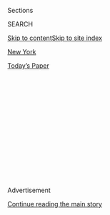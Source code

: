<div id="app">

<div>

<div>

<div>

<div class="NYTAppHideMasthead css-1q2w90k e1suatyy0">

<div class="section css-ui9rw0 e1suatyy2">

<div class="css-eph4ug er09x8g0">

<div class="css-6n7j50">

</div>

<span class="css-1dv1kvn">Sections</span>

<div class="css-10488qs">

<span class="css-1dv1kvn">SEARCH</span>

</div>

[Skip to content](#site-content)[Skip to site index](#site-index)

</div>

<div id="masthead-section-label" class="css-1wr3we4 eaxe0e00">

[New
York](https://www.nytimes3xbfgragh.onion/section/nyregion)

</div>

<div class="css-10698na e1huz5gh0">

</div>

</div>

<div id="masthead-bar-one" class="section hasLinks css-15hmgas e1csuq9d3">

<div class="css-uqyvli e1csuq9d0">

</div>

<div class="css-1uqjmks e1csuq9d1">

</div>

<div class="css-9e9ivx">

[](https://myaccount.nytimes3xbfgragh.onion/auth/login?response_type=cookie&client_id=vi)

</div>

<div class="css-1bvtpon e1csuq9d2">

[Today’s
Paper](https://www.nytimes3xbfgragh.onion/section/todayspaper)

</div>

</div>

</div>

</div>

<div data-aria-hidden="false">

<div id="site-content" data-role="main">

<div>

<div class="css-1aor85t" style="opacity:0.000000001;z-index:-1;visibility:hidden">

<div class="css-1hqnpie">

<div class="css-epjblv">

<span class="css-17xtcya">[New
York](/section/nyregion)</span><span class="css-x15j1o">|</span><span class="css-fwqvlz">3
Weeks After Primary, N.Y. Officials Still Can’t Say Who Won Key
Races</span>

</div>

<div class="css-k008qs">

<div class="css-1iwv8en">

<span class="css-18z7m18"></span>

<div>

</div>

</div>

<span class="css-1n6z4y">https://nyti.ms/3hkNdo7</span>

<div class="css-1705lsu">

<div class="css-4xjgmj">

<div class="css-4skfbu" data-role="toolbar" data-aria-label="Social Media Share buttons, Save button, and Comments Panel with current comment count" data-testid="share-tools">

  - 
  - 
  - 
  - 
    
    <div class="css-6n7j50">
    
    </div>

  - 

</div>

</div>

</div>

</div>

</div>

</div>

<div class="css-13pd83m">

</div>

<div id="top-wrapper" class="css-1sy8kpn">

<div id="top-slug" class="css-l9onyx">

Advertisement

</div>

[Continue reading the main
story](#after-top)

<div class="ad top-wrapper" style="text-align:center;height:100%;display:block;min-height:250px">

<div id="top" class="place-ad" data-position="top" data-size-key="top">

</div>

</div>

<div id="after-top">

</div>

</div>

<div>

<div id="sponsor-wrapper" class="css-1hyfx7x">

<div id="sponsor-slug" class="css-19vbshk">

Supported by

</div>

[Continue reading the main
story](#after-sponsor)

<div id="sponsor" class="ad sponsor-wrapper" style="text-align:center;height:100%;display:block">

</div>

<div id="after-sponsor">

</div>

</div>

<div class="css-186x18t">

</div>

<div class="css-1vkm6nb ehdk2mb0">

# 3 Weeks After Primary, N.Y. Officials Still Can’t Say Who Won Key Races

</div>

Tens of thousands of absentee ballots in New York are still uncounted
and many races have yet to be called. What will November look like?

<div class="css-79elbk" data-testid="photoviewer-wrapper">

<div class="css-z3e15g" data-testid="photoviewer-wrapper-hidden">

</div>

<div class="css-1a48zt4 ehw59r15" data-testid="photoviewer-children">

![<span class="css-16f3y1r e13ogyst0" data-aria-hidden="true">Election
workers going through mail-in absentee ballots on Thursday in Manhattan,
more than three weeks after the
primary.</span><span class="css-cnj6d5 e1z0qqy90" itemprop="copyrightHolder"><span class="css-1ly73wi e1tej78p0">Credit...</span><span><span>Victor
J. Blue for The New York
Times</span></span></span>](https://static01.graylady3jvrrxbe.onion/images/2020/07/16/nyregion/16nyabsentee/16nyabsentee-articleLarge.jpg?quality=75&auto=webp&disable=upscale)

</div>

</div>

<div class="css-18e8msd">

<div class="css-pdw9fk epjyd6m0">

<div class="css-1txwxcy ey68jwv0" data-aria-hidden="true">

[![Jesse
McKinley](https://static01.graylady3jvrrxbe.onion/images/2018/02/20/multimedia/author-jesse-mckinley/author-jesse-mckinley-thumbLarge.jpg
"Jesse McKinley")](https://www.nytimes3xbfgragh.onion/by/jesse-mckinley)[![Luis
Ferré-Sadurní](https://static01.graylady3jvrrxbe.onion/images/2018/06/22/multimedia/author-luis-ferre-sadurni/author-luis-ferre-sadurni-thumbLarge.png
"Luis Ferré-Sadurní")](https://www.nytimes3xbfgragh.onion/by/luis-ferre-sadurni)

</div>

<div class="css-1baulvz">

By [<span class="css-1baulvz" itemprop="name">Jesse
McKinley</span>](https://www.nytimes3xbfgragh.onion/by/jesse-mckinley)
and [<span class="css-1baulvz last-byline" itemprop="name">Luis
Ferré-Sadurní</span>](https://www.nytimes3xbfgragh.onion/by/luis-ferre-sadurni)

</div>

</div>

  - 
    
    <div class="css-ld3wwf e16638kd2">
    
    July 17,
    2020
    
    </div>

  - 
    
    <div class="css-4xjgmj">
    
    <div class="css-d8bdto" data-role="toolbar" data-aria-label="Social Media Share buttons, Save button, and Comments Panel with current comment count" data-testid="share-tools">
    
      - 
      - 
      - 
      - 
        
        <div class="css-6n7j50">
        
        </div>
    
      - 
    
    </div>
    
    </div>

</div>

</div>

<div class="section meteredContent css-1r7ky0e" name="articleBody" itemprop="articleBody">

<div class="css-1fanzo5 StoryBodyCompanionColumn">

<div class="css-53u6y8">

More than three weeks after the New York primaries, election officials
have [not yet counted an untold number of mail-in absentee
ballots](https://www.nytimes3xbfgragh.onion/2020/08/03/nyregion/nyc-mail-ballots-voting.html),
leaving numerous closely watched races unresolved, including two key
Democratic congressional contests.

The absentee ballot count — greatly inflated this year after the state
expanded the vote-by-mail option because of the coronavirus pandemic —
has been painstakingly slow, and hard to track, with no running account
of the vote totals available.

In some cases, the tiny number of ballots counted has bordered on the
absurd: In the 12th Congressional District, where Representative Carolyn
B. Maloney is [fighting for her political
life](https://web.enrboenyc.us/CD235630.html) against her challenger,
Suraj Patel, only 800 of some 65,000 absentee ballots had been tabulated
as of Wednesday, according to Mr. Patel, though thousands had been
disqualified.

Another young insurgent candidate, Ritchie Torres, held a commanding
lead in his Democratic House primary race after a count of machine-cast
ballots on primary night. Mr. Torres, a New York City councilman, was
leading a pack of contenders in the 15th Congressional District in the
Bronx.

</div>

</div>

<div class="css-1fanzo5 StoryBodyCompanionColumn">

<div class="css-53u6y8">

On Friday, one race was finally called, as Jamaal Bowman, a
middle-school principal from Yonkers who had the support of the
Democratic Party’s progressive wing, was declared the winner in the 16th
Congressional District, which straddles the city’s northern border. He
defeated Representative Eliot L. Engel, a longtime congressman with
ample establishment backing.

The delays in New York’s primaries raise huge concerns about how the
state will handle the general election in November, and may offer a
cautionary note for other states as they weigh whether to embrace, and
how to implement, a vote-by-mail system because of the pandemic.

The primary reason for the delays is the sheer number of absentee
ballots: In New York City, 403,203 ballots were mailed for the June
primary; as a comparison, just 76,258 absentee and military ballots were
counted in New York City in the 2008 general election, when Barack Obama
was elected president**.**

But other factors also have played a part.

Election officials said they were left scrambling when Gov. Andrew M.
Cuomo decided in late April to send absentee ballot applications to
every registered voter; a May court decision that reinstituted a June
presidential primary also complicated matters.

Officials said they were also hamstrung by outdated technology,
including using toner-and-tray copiers, instead of computerized
scanners, to handle requests from candidates for copies of absentee
ballots; those copies are often used in legal challenges to try to
restore disqualified ballots or challenge the legitimacy of others.

</div>

</div>

<div class="css-1fanzo5 StoryBodyCompanionColumn">

<div class="css-53u6y8">

“The board has received an unprecedented volume of absentee ballots, and
also an unprecedented number of requests for copies of those absentee
ballots from various campaigns,” said Michael Ryan, the executive
director of the New York City Board of Elections.

“While I appreciate the public’s desire to know the results, at the end
of the process we must ensure the integrity of the elections and the
accuracy of the results,” he said.

</div>

</div>

<div class="css-79elbk" data-testid="photoviewer-wrapper">

<div class="css-z3e15g" data-testid="photoviewer-wrapper-hidden">

</div>

<div class="css-1a48zt4 ehw59r15" data-testid="photoviewer-children">

![<span class="css-16f3y1r e13ogyst0" data-aria-hidden="true">The
polling stations in New York City on Primary Day were quieter than
normal, with more than 400,000 people voting by absentee
ballot.</span><span class="css-cnj6d5 e1z0qqy90" itemprop="copyrightHolder"><span class="css-1ly73wi e1tej78p0">Credit...</span><span>Amr
Alfiky/The New York
Times</span></span>](https://static01.graylady3jvrrxbe.onion/images/2020/07/16/nyregion/16nyabsentee1/merlin_173838546_7d4eecc8-651c-48e8-bd06-7913c7a84a03-articleLarge.jpg?quality=75&auto=webp&disable=upscale)

</div>

</div>

<div class="css-1fanzo5 StoryBodyCompanionColumn">

<div class="css-53u6y8">

For the June primary, the elections board did not hire additional staff,
even as hundreds of thousands of absentee ballots were mailed to voters.

“The staff that we have is the staff that we have,” Mr. Ryan said, who
added that “you want people who are familiar with the process. This is
ultimately too important a task to leave to untrained people.”

The process for counting absentee ballots is labor- and time-intensive:
Before absentee ballots can begin to be counted, election officials have
to sift through mounds of ballots to determine which are valid and which
are not. The process is closed to the public, though campaigns are
allowed to challenge these decisions.

Once the ballots are determined to be valid, Board of Elections staff
members — one Democrat, one Republican — begin the actual counting,
sitting side-by-side. Even here, there’s evidence of the impact of the
coronavirus era: The tables are spaced out and outfitted with clear
partitions to protect the workers from the virus.

</div>

</div>

<div class="css-1fanzo5 StoryBodyCompanionColumn">

<div class="css-53u6y8">

The workers open each ballot’s envelope and go through each ballot to
determine whether, for example, a ballot has an extraneous marking that
could disqualify it. They also hold up each ballot to the candidates or
their representatives — known as watchers — who are intently monitoring
the process from six feet away.

The ballots are then run through a machine that tallies the votes for
each candidate.

Mr. Ryan said his workers were “working around the clock” and had been
doing so “throughout the Covid-19 emergency.”

Candidates and their campaigns have nonetheless been deeply frustrated
by the slow pace, and increasingly concerned about what it portends for
the general election in the fall.

“This is just a primary: Imagine November with the presidential race and
all the Senate and House races,” said Rebecca Katz, a progressive
political consultant who serves as an adviser to Mr. Bowman’s campaign.
“What’s going to happen to our country?”

John Conklin, a spokesman for the New York State Board of Elections,
said that the “astronomically high number of absentee ballots”
overwhelmed a system built to handle far, far fewer.

“The system is built to process 3 to 5 percent of the election in
absentee ballots, not 40 to 60 percent of the election,” Mr. Conklin
said, adding that it is “not possible to change this process overnight.”

Moreover, Mr. Conklin said that the delays could be repeated in
November, if “local boards are not given additional resources” for
hiring and overtime pay.

</div>

</div>

<div class="css-1fanzo5 StoryBodyCompanionColumn">

<div class="css-53u6y8">

“You will see a similar extended counting period, if we see an equally
high number of absentee ballots,” he said.

Voting-rights groups have also been alarmed by reports of [thousands of
disqualified
ballots](https://theintercept.com/2020/07/16/new-york-mail-in-ballots-thrown-out/),
raising the specter of widespread voter disenfranchisement.

Preliminary data obtained by The New York Times shows that about 20
percent of ballots have been invalidated in the Manhattan and Queens
portions of the 12th District, for instance, and almost 30 percent in
the Brooklyn portion of the district. Mr. Patel said he believed some
ballots had been invalidated because voters dropped them off on June 23,
the deadline to postmark ballots, but they weren’t postmarked until the
following day by the Postal Service.

Data compiled by [New
Reformers](https://www.newreformers.org/candidates), a Queens political
organization, shows that election officials have invalidated at least
22,000 out of about 89,000 absentee ballots received in the borough, or
about 25 percent, sometimes for minor issues like an envelope’s being
sealed with tape or missing signatures on ballot envelopes.

“The state was not ready for this,” said Sochie Nnaemeka, the New York
director of the Working Families Party, a progressive group which backed
several challengers to Democratic incumbents. “There is rightfully fear
that voter choice and voter participation will be eroded through this
process.”

</div>

</div>

<div class="css-79elbk" data-testid="photoviewer-wrapper">

<div class="css-z3e15g" data-testid="photoviewer-wrapper-hidden">

</div>

<div class="css-1a48zt4 ehw59r15" data-testid="photoviewer-children">

<div class="css-1xdhyk6 erfvjey0">

<span class="css-1ly73wi e1tej78p0">Image</span>

<div class="css-zjzyr8">

<div data-testid="lazyimage-container" style="height:257.77777777777777px">

</div>

</div>

</div>

<span class="css-16f3y1r e13ogyst0" data-aria-hidden="true">Jamaal
Bowman, shown in June, was named the victor on Friday in his race
against Representative Eliot
Engel.</span><span class="css-cnj6d5 e1z0qqy90" itemprop="copyrightHolder"><span class="css-1ly73wi e1tej78p0">Credit...</span><span>Stephanie
Keith/Getty Images</span></span>

</div>

</div>

<div class="css-1fanzo5 StoryBodyCompanionColumn">

<div class="css-53u6y8">

The balky pace of the 2020 primary count has given new urgency to
supporters of [a batch of voting-related
bills](https://letnyvote.org/covid-19) being considered in Albany,
including a bill that would allow any ballot received [within seven days
of Election Day to be considered
valid](https://legislation.nysenate.gov/pdf/bills/2019/S8367),
regardless of whether or not it had a postmark.

</div>

</div>

<div class="css-1fanzo5 StoryBodyCompanionColumn">

<div class="css-53u6y8">

Another [bill](https://legislation.nysenate.gov/pdf/bills/2019/S8369)
would allow election officials to contact voters whose ballot envelopes
were incorrectly sealed — with tape, for instance, rather than saliva —
and would allow those voters to make written testimony that they had, in
fact, cast the ballot, thus allowing it to be counted.

Other states, such as Colorado, allow election officials to contact
voters [to “cure” small
problems](https://www.ncsl.org/research/elections-and-campaigns/vopp-table-15-states-that-permit-voters-to-correct-signature-discrepancies.aspx)
with ballots, like signature inconsistencies, before their ballots are
declared invalid.

“It gives a voter an opportunity to know their ballot is not going to be
counted,” said Crisanta Duran, a Democrat and former speaker of the
Colorado House of Representatives, who added that she felt encouraged
that New York was at least trying to improve voter participation.

“Look, I think it’s wonderful that this meaningful step was taken,
though it was unfortunately due to Covid,” she said. “But there are
going to be growing pains.”

New York, which passed [a series of voting changes
in 2019](https://www.nytimes3xbfgragh.onion/2019/01/10/nyregion/voting-reform-election-ny.html)
after a wave of progressive Democrats were swept into power in Albany,
has long lagged behind many other states in electoral innovations.

More than two dozen states allow some form of vote-by-mail elections,
and five states — including early adopters like Oregon and Washington —
conduct all their elections by mail, something that officials say has
increased both turnout and voter awareness. Other states have also
indicated that they will act to address the election issues presented by
the coronavirus in November: California, the nation’s most populous
state, will send a general election ballot to every voter in accordance
with [an executive
order](https://www.gov.ca.gov/wp-content/uploads/2020/05/05.08.2020-EO-N-64-20-signed.pdf)
issued in early May by Gov. Gavin Newsom.

But it is unclear whether New York will follow suit and allow all voters
to vote absentee in November — especially after the snafus in the
primary. On Thursday, Mr. Cuomo did not answer that question directly,
but conceded that there were “additional complications” for local boards
of elections “dealing with a greater administrative burden.”

</div>

</div>

<div class="css-1fanzo5 StoryBodyCompanionColumn">

<div class="css-53u6y8">

“Did it slow the results? Yes,” the governor said, adding, “Life is
alternatives, and I don’t know that we had a better alternative. And I
don’t know that we’re going to have a better alternative in November.”

At least one candidate on the November ballot said that he hoped things
would be better.

“I am very worried,” said Mondaire Jones, the Democratic primary winner
in the 17th Congressional District, north of the city, where the [race
was
called](https://www.nytimes3xbfgragh.onion/2020/07/14/nyregion/mondaire-jones-house-primary.html)
on Tuesday, three weeks after Election Day.

“The volume of absentee ballots is going be exponentially larger,” he
continued. “It means our boards of elections have to hire adequate
number of staff. It means you have to have space and facilities for
lawyers and volunteers to observe and make challenges. It means you
can’t have boards of elections that send out the wrong polling
address.”

</div>

</div>

</div>

<div>

</div>

<div>

</div>

<div>

</div>

<div>

<div id="bottom-wrapper" class="css-1ede5it">

<div id="bottom-slug" class="css-l9onyx">

Advertisement

</div>

[Continue reading the main
story](#after-bottom)

<div id="bottom" class="ad bottom-wrapper" style="text-align:center;height:100%;display:block;min-height:90px">

</div>

<div id="after-bottom">

</div>

</div>

</div>

</div>

</div>

## Site Index

<div>

</div>

## Site Information Navigation

  - [© <span>2020</span> <span>The New York Times
    Company</span>](https://help.nytimes3xbfgragh.onion/hc/en-us/articles/115014792127-Copyright-notice)

<!-- end list -->

  - [NYTCo](https://www.nytco.com/)
  - [Contact
    Us](https://help.nytimes3xbfgragh.onion/hc/en-us/articles/115015385887-Contact-Us)
  - [Work with us](https://www.nytco.com/careers/)
  - [Advertise](https://nytmediakit.com/)
  - [T Brand Studio](http://www.tbrandstudio.com/)
  - [Your Ad
    Choices](https://www.nytimes3xbfgragh.onion/privacy/cookie-policy#how-do-i-manage-trackers)
  - [Privacy](https://www.nytimes3xbfgragh.onion/privacy)
  - [Terms of
    Service](https://help.nytimes3xbfgragh.onion/hc/en-us/articles/115014893428-Terms-of-service)
  - [Terms of
    Sale](https://help.nytimes3xbfgragh.onion/hc/en-us/articles/115014893968-Terms-of-sale)
  - [Site
    Map](https://spiderbites.nytimes3xbfgragh.onion)
  - [Help](https://help.nytimes3xbfgragh.onion/hc/en-us)
  - [Subscriptions](https://www.nytimes3xbfgragh.onion/subscription?campaignId=37WXW)

</div>

</div>

</div>

</div>

